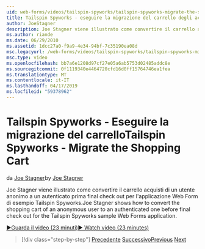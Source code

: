 ```yaml
---
uid: web-forms/videos/tailspin-spyworks/tailspin-spyworks-migrate-the-shopping-cart
title: Tailspin Spyworks - eseguire la migrazione del carrello degli acquisti | Microsoft Docs
author: JoeStagner
description: Joe Stagner viene illustrato come convertire il carrello acquisti di un utente anonimo a un autenticato prima dell'ultimo check-out per l'esempio di Tailspin Spyworks F. Web...
ms.author: riande
ms.date: 06/29/2010
ms.assetid: 1dcc27a0-f9a9-4e34-94bf-7c35190ea08d
msc.legacyurl: /web-forms/videos/tailspin-spyworks/tailspin-spyworks-migrate-the-shopping-cart
msc.type: video
ms.openlocfilehash: bb7a6e1208d97cf27e05a6ab5753d02485addc8e
ms.sourcegitcommit: 0f1119340e4464720cfd16d0ff15764746ea1fea
ms.translationtype: MT
ms.contentlocale: it-IT
ms.lasthandoff: 04/17/2019
ms.locfileid: "59378962"
---
```

# <a name="tailspin-spyworks---migrate-the-shopping-cart"></a><span data-ttu-id="1643f-103">Tailspin Spyworks - Eseguire la migrazione del carrello</span><span class="sxs-lookup"><span data-stu-id="1643f-103">Tailspin Spyworks - Migrate the Shopping Cart</span></span>

<span data-ttu-id="1643f-104">da [Joe Stagner](https://github.com/JoeStagner)</span><span class="sxs-lookup"><span data-stu-id="1643f-104">by [Joe Stagner](https://github.com/JoeStagner)</span></span>

<span data-ttu-id="1643f-105">Joe Stagner viene illustrato come convertire il carrello acquisti di un utente anonimo a un autenticato prima final check out per l'applicazione Web Form di esempio Tailspin Spyworks.</span><span class="sxs-lookup"><span data-stu-id="1643f-105">Joe Stagner shows how to convert the shopping cart of an anonymous user to an authenticated one before final check out for the Tailspin Spyworks sample Web Forms application.</span></span>

[<span data-ttu-id="1643f-106">&#9654;Guarda il video (23 minuti)</span><span class="sxs-lookup"><span data-stu-id="1643f-106">&#9654; Watch video (23 minutes)</span></span>](https://channel9.msdn.com/Blogs/ASP-NET-Site-Videos/tailspin-spyworks-migrate-the-shopping-cart)

> [!div class="step-by-step"]
> <span data-ttu-id="1643f-107">[Precedente](tailspin-spyworks-update-the-shopping-cart.md)
> [Successivo](tailspin-spyworks-final-check-out.md)</span><span class="sxs-lookup"><span data-stu-id="1643f-107">[Previous](tailspin-spyworks-update-the-shopping-cart.md)
[Next](tailspin-spyworks-final-check-out.md)</span></span>

